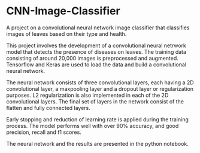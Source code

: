 # CNN-Image-Classifier
A project on a convolutional neural network image classifier that classifies images of leaves based on their type and health.

This project involves the development of a convolutional neural netrwork model that detects the presence of diseases on leaves. The training data consisting of around 20,000 images is preprocessed and augmented. Tensorflow and Keras are used to load the data and build a convolutional neural network.

The neural network consists of three convolutional layers, each having a 2D convolutional layer, a maxpooling layer and a dropout layer or regularization purposes. L2 regularization is also implemented in each of the 2D convolutional layers. The final set of layers in the network consist of the flatten and fully connected layers.

Early stopping and reduction of learning rate is applied during the training process. The model performs well with over 90% accuracy, and good precision, recall and f1 scores.

The neural network and the results are presented in the python notebook.